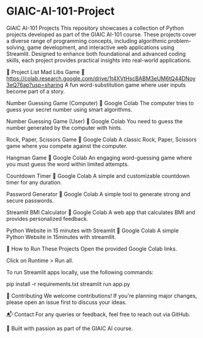 # GIAIC-AI-101-Project
GIAIC AI-101 Projects
This repository showcases a collection of Python projects developed as part of the GIAIC AI-101 course. These projects cover a diverse range of programming concepts, including algorithmic problem-solving, game development, and interactive web applications using Streamlit. Designed to enhance both foundational and advanced coding skills, each project provides practical insights into real-world applications.

📜 Project List
Mad Libs Game
🔗 https://colab.research.google.com/drive/1t4XVtHscBABM3eUM6tQ44DNoy3eQ76ap?usp=sharing
A fun word-substitution game where user inputs become part of a story.

Number Guessing Game (Computer)
🔗 Google Colab
The computer tries to guess your secret number using smart algorithms.

Number Guessing Game (User)
🔗 Google Colab
You need to guess the number generated by the computer with hints.

Rock, Paper, Scissors Game
🔗 Google Colab
A classic Rock, Paper, Scissors game where you compete against the computer.

Hangman Game
🔗 Google Colab
An engaging word-guessing game where you must guess the word within limited attempts.

Countdown Timer
🔗 Google Colab
A simple and customizable countdown timer for any duration.

Password Generator
🔗 Google Colab
A simple tool to generate strong and secure passwords.

Streamlit BMI Calculator
🔗 Google Colab
A web app that calculates BMI and provides personalized feedback.

Python Website in 15 minutes with Streamlit
🔗 Google Colab
A simple Python Website in 15minutes with streamllit.

🚀 How to Run These Projects
Open the provided Google Colab links.

Click on Runtime > Run all.

To run Streamlit apps locally, use the following commands:

pip install -r requirements.txt
streamlit run app.py

🤝 Contributing
We welcome contributions! If you're planning major changes, please open an issue first to discuss your ideas.

📬 Contact
For any queries or feedback, feel free to reach out via GitHub.

🚀 Built with passion as part of the GIAIC AI course.

